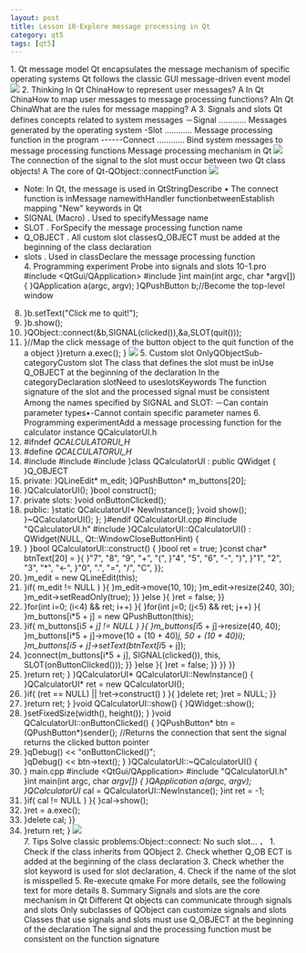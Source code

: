 ```yaml
---
layout: post
title: Lesson 10-Explore message processing in Qt
category: qt5
tags: [qt5]
---
```

1\. Qt message model
Qt encapsulates the message mechanism of specific operating systems
Qt follows the classic GUI message-driven event model
![](/md_blog/public/assets/2021-07-25/8315335e3e268047d72cf150ca1f5a7b.png)
2\. Thinking
In Qt ChinaHow to represent user messages? A
In Qt ChinaHow to map user messages to message processing functions? AIn Qt ChinaWhat are the rules for message mapping? A
3\. Signals and slots
Qt defines concepts related to system messages
－Signal
............ Messages generated by the operating system
-Slot
............ Message processing function in the program
------Connect
............ Bind system messages to message processing functions
Message processing mechanism in Qt
![](/md_blog/public/assets/2021-07-25/ce1fae850a34599e7a3fbcf40a079236.png)
The connection of the signal to the slot must occur between two Qt class objects! A
The core of Qt-QObject::connectFunction
![](/md_blog/public/assets/2021-07-25/f301aa33206c82f892f1fe8b37c4daf5.png)
- Note: 
In Qt, the message is used in QtStringDescribe
• The connect function is inMessage namewithHandler functionbetweenEstablish mapping
"New" keywords in Qt
- SIGNAL (Macro)
. Used to specifyMessage name
- SLOT 
. ForSpecify the message processing function name
- Q\_OBJECT . All custom slot classesQ\_OBJECT must be added at the beginning of the class declaration  
- slots . Used in classDeclare the message processing function  
4\. Programming experiment
Probe into signals and slots 10-1.pro
#include <QtGui/QApplication>
#include <QPushButton>
}int main(int argc, char *argv[])
{
}QApplication a(argc, argv);
}QPushButton b;//Become the top-level window
8. }b.setText("Click me to quit!");
10. }b.show();
12. }QObject::connect(&b,SIGNAL(clicked()),&a,SLOT(quit()));
14. }//Map the click message of the button object to the quit function of the a object
}}return a.exec();
}
![](/md_blog/public/assets/2021-07-25/18ecc2a12547c80c60dd350cac4ee985.png)
5\. Custom slot
OnlyQObjectSub-categoryCustom slot
The class that defines the slot must be inUse Q\_OBJECT at the beginning of the declaration
In the categoryDeclaration slotNeed to useslotsKeywords
The function signature of the slot and the processed signal must be consistent
Among the names specified by SIGNAL and SLOT:
－Can contain parameter types•-Cannot contain specific parameter names
6\. Programming experimentAdd a message processing function for the calculator instance
QCalculatorUI.h
1. #ifndef _QCALCULATORUI_H_
2. #define _QCALCULATORUI_H_
3. #include <QWidget>
#include <QLineEdit>
#include <QPushButton>
}class QCalculatorUI : public QWidget
{
}Q_OBJECT
11. private:
}QLineEdit* m_edit;
}QPushButton* m_buttons[20];
14. }QCalculatorUI();
}bool construct();
17. private slots:
}void onButtonClicked();
19. public:
}static QCalculatorUI* NewInstance();
}void show();
}~QCalculatorUI();
};
}#endif
QCalculatorUI.cpp
#include "QCalculatorUI.h"
#include <QDebug>
}QCalculatorUI::QCalculatorUI() : QWidget(NULL, Qt::WindowCloseButtonHint)
{
6. }
}bool QCalculatorUI::construct()
{
}bool ret = true;
}const char* btnText[20] =
}{
}"7", "8", "9", "+", "(",
}"4", "5", "6", "-", ")",
}"1", "2", "3", "*", "<-",
}"0", ".", "=", "/", "C",
}};
19. }m_edit = new QLineEdit(this);
21. }if( m_edit != NULL )
}{
}m_edit->move(10, 10);
}m_edit->resize(240, 30);
}m_edit->setReadOnly(true);
}}
}else
}{
}ret = false;
}}
32. }for(int i=0; (i<4) && ret; i++)
}{
}for(int j=0; (j<5) && ret; j++)
}{
}m_buttons[i*5 + j] = new QPushButton(this);
38. }if( m_buttons[i*5 + j] != NULL )
}{
}m_buttons[i*5 + j]->resize(40, 40);
}m_buttons[i*5 + j]->move(10 + (10 + 40)*j, 50 + (10 + 40)*i);
}m_buttons[i*5 + j]->setText(btnText[i*5 + j]);
44. }connect(m_buttons[i*5 + j], SIGNAL(clicked()), this, SLOT(onButtonClicked()));
}}
}else
}{
}ret = false;
}}
}}
}}
53. }return ret;
}
}QCalculatorUI* QCalculatorUI::NewInstance()
{
}QCalculatorUI* ret = new QCalculatorUI();
60. }if( (ret == NULL) || !ret->construct() )
}{
}delete ret;
}ret = NULL;
}}
66. }return ret;
}
}void QCalculatorUI::show()
{
}QWidget::show();
73. }setFixedSize(width(), height());
}
}void QCalculatorUI::onButtonClicked()
{
}QPushButton* btn = (QPushButton*)sender(); //Returns the connection that sent the signal returns the clicked button pointer
80. }qDebug() << "onButtonClicked()";	
}qDebug() << btn->text();
}
}QCalculatorUI::~QCalculatorUI()
{
87. }
main.cpp
#include <QtGui/QApplication>
#include "QCalculatorUI.h"
}int main(int argc, char *argv[])
{
}QApplication a(argc, argv);
}QCalculatorUI* cal = QCalculatorUI::NewInstance();
}int ret = -1;
9. }if( cal != NULL )
}{
}cal->show();
13. }ret = a.exec();
15. }delete cal;
}}
18. }return ret;
}
![](/md_blog/public/assets/2021-07-25/41ea845ef0dea010be13f3206fd71350.png)  
7\. Tips
Solve classic problems:Object::connect: No such slot... 、
1\. Check if the class inherits from QObject
2\. Check whether Q\_OB ECT is added at the beginning of the class declaration
3\. Check whether the slot keyword is used for slot declaration,
4\. Check if the name of the slot is misspelled
5\. Re-execute qmake
For more details, see the following text for more details
8\. Summary
Signals and slots are the core mechanism in Qt
Different Qt objects can communicate through signals and slots
Only subclasses of QObject can customize signals and slots
Classes that use signals and slots must use Q\_OBJECT at the beginning of the declaration
The signal and the processing function must be consistent on the function signature